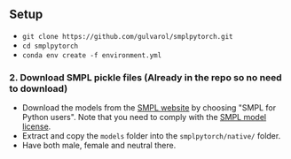 ## Setup
  * `git clone https://github.com/gulvarol/smplpytorch.git`
  * `cd smplpytorch`
  * `conda env create -f environment.yml`
    
### 2. Download SMPL pickle files (Already in the repo so no need to download)
  * Download the models from the [SMPL website](http://smpl.is.tue.mpg.de/) by choosing "SMPL for Python users". Note that you need to comply with the [SMPL model license](http://smpl.is.tue.mpg.de/license_model).
  * Extract and copy the `models` folder into the `smplpytorch/native/` folder.
  * Have both male, female and neutral there.

